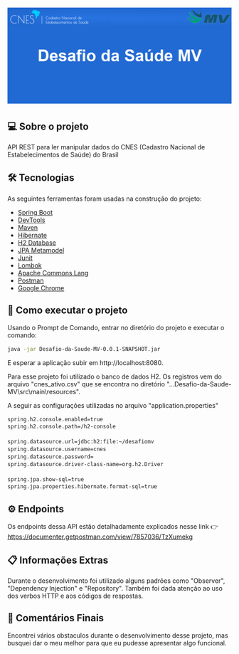 <h1 align="center">
    <img alt="Desafio da Saúde MV" title="#Desafio da Saúde MV" src="banner.png" />
</h1>

## 💻 Sobre o projeto
API REST para ler manipular dados do CNES (Cadastro Nacional de Estabelecimentos de Saúde) do Brasil

## 🛠 Tecnologias

As seguintes ferramentas foram usadas na construção do projeto:

- <a href="https://spring.io/projects/spring-boot">Spring Boot</a>
- <a href="https://docs.spring.io/spring-boot/docs/current/reference/html/using-spring-boot.html#using-boot-devtools">DevTools</a>
- <a href="https://maven.apache.org">Maven</a>
- <a href="https://hibernate.org">Hibernate</a>
- <a href="https://www.h2database.com/html/main.html">H2 Database</a>
- <a href="https://docs.jboss.org/hibernate/orm/5.4/topical/html_single/metamodelgen/MetamodelGenerator.html">JPA Metamodel</a>
- <a href="https://junit.org/junit5/">Junit</a>
- <a href="https://projectlombok.org/">Lombok</a>
- <a href="https://commons.apache.org/proper/commons-lang/">Apache Commons Lang</a>
- <a href="https://www.postman.com">Postman</a>
- <a href="https://www.google.com/intl/pt-BR/chrome/">Google Chrome</a>


## 🚀 Como executar o projeto

Usando o Prompt de Comando, entrar no diretório do projeto e executar o comando:

```bash
java -jar Desafio-da-Saude-MV-0.0.1-SNAPSHOT.jar
```
E esperar a aplicação subir em http://localhost:8080.

Para esse projeto foi utilizado o banco de dados H2. Os registros vem do arquivo "cnes_ativo.csv"
que se encontra no diretório "...Desafio-da-Saude-MV\src\main\resources".

A seguir as configurações utilizadas no arquivo "application.properties"
```bash
spring.h2.console.enabled=true
spring.h2.console.path=/h2-console

spring.datasource.url=jdbc:h2:file:~/desafiomv
spring.datasource.username=cnes
spring.datasource.password=
spring.datasource.driver-class-name=org.h2.Driver

spring.jpa.show-sql=true
spring.jpa.properties.hibernate.format-sql=true
```

## ⚙️ Endpoints

Os endpoints dessa API estão detalhadamente explicados nesse link :point_right: https://documenter.getpostman.com/view/7857036/TzXumekg

## 📋 Informações Extras

Durante o desenvolvimento foi utilizado alguns padrões como "Observer", "Dependency Injection" e "Repository". 
Também foi dada atenção ao uso dos verbos HTTP e aos códigos de respostas.

## 🎁 Comentários Finais

Encontrei vários obstaculos durante o desenvolvimento desse projeto, mas busquei dar o meu melhor para que eu pudesse apresentar
algo funcional.